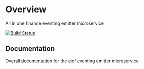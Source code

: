 # Overview

All in one finance eventing emitter microservice

[![Build Status](https://dev.azure.com/gkamacharov/gkama-cicd/_apis/build/status/kamacharovs.aiof-messaging?branchName=main)](https://dev.azure.com/gkamacharov/gkama-cicd/_build/latest?definitionId=25&branchName=main)

## Documentation

Overall documentation for the aiof eventing emitter microservice
